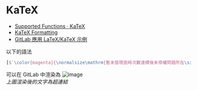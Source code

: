 # KaTeX

* [Supported Functions · KaTeX](https://katex.org/docs/supported.html)
* [KaTeX Formatting](https://jamiebutler.notion.site/KaTeX-Formatting-8f2a6470b9d34fa98be19ad25dfc587d)
* [GitLab 應用 LaTeX/KaTeX 示例](https://gitlab.com/dimitra-maoutsa/odes_for_sdes/-/blob/master/README.md)

以下的語法
```latex
[$`\color{magenta}{\normalsize\mathrm{暫未發現逾時次數達標後未停權問題所在\sim先新增原狀態記錄於~log~以便追蹤}}`$](270def2ba68f1bcaadc25c1cc85ba53f9e2af2ee)
```
可以在 GitLab 中渲染為
![image](https://user-images.githubusercontent.com/10349431/231417461-ded779fe-e153-4f42-a52d-e6c564c07726.png)  
*上圖渲染後的文字為超連結*
